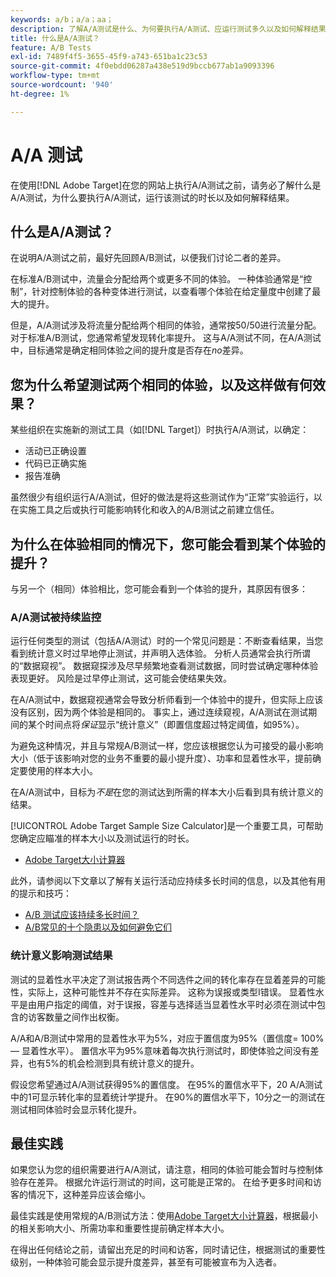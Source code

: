 ```yaml
---
keywords: a/b；a/a；aa；
description: 了解A/A测试是什么、为何要执行A/A测试、应运行测试多久以及如何解释结果。
title: 什么是A/A测试？
feature: A/B Tests
exl-id: 7489f4f5-3655-45f9-a743-651ba1c23c53
source-git-commit: 4f0ebdd06287a438e519d9bccb677ab1a9093396
workflow-type: tm+mt
source-wordcount: '940'
ht-degree: 1%

---
```


# A/A 测试

在使用[!DNL Adobe Target]在您的网站上执行A/A测试之前，请务必了解什么是A/A测试，为什么要执行A/A测试，运行该测试的时长以及如何解释结果。

## 什么是A/A测试？

在说明A/A测试之前，最好先回顾A/B测试，以便我们讨论二者的差异。

在标准A/B测试中，流量会分配给两个或更多不同的体验。 一种体验通常是“控制”，针对控制体验的各种变体进行测试，以查看哪个体验在给定量度中创建了最大的提升。

但是，A/A测试涉及将流量分配给两个相同的体验，通常按50/50进行流量分配。 对于标准A/B测试，您通常希望发现转化率提升。 这与A/A测试不同，在A/A测试中，目标通常是确定相同体验之间的提升度是否存在&#x200B;*no*&#x200B;差异。

## 您为什么希望测试两个相同的体验，以及这样做有何效果？

某些组织在实施新的测试工具（如[!DNL Target]）时执行A/A测试，以确定：

* 活动已正确设置
* 代码已正确实施
* 报告准确

虽然很少有组织运行A/A测试，但好的做法是将这些测试作为“正常”实验运行，以在实施工具之后或执行可能影响转化和收入的A/B测试之前建立信任。

## 为什么在体验相同的情况下，您可能会看到某个体验的提升？

与另一个（相同）体验相比，您可能会看到一个体验的提升，其原因有很多：

### A/A测试被持续监控

运行任何类型的测试（包括A/A测试）时的一个常见问题是：不断查看结果，当您看到统计意义时过早地停止测试，并声明入选体验。 分析人员通常会执行所谓的“数据窥视”。 数据窥探涉及尽早频繁地查看测试数据，同时尝试确定哪种体验表现更好。 风险是过早停止测试，这可能会使结果失效。

在A/A测试中，数据窥视通常会导致分析师看到一个体验中的提升，但实际上应该没有区别，因为两个体验是相同的。 事实上，通过连续窥视，A/A测试在测试期间的某个时间点将&#x200B;*保证*&#x200B;显示“统计意义”（即置信度超过特定阈值，如95%）。

为避免这种情况，并且与常规A/B测试一样，您应该根据您认为可接受的最小影响大小（低于该影响对您的业务不重要的最小提升度）、功率和显着性水平，提前确定要使用的样本大小。

在A/A测试中，目标为&#x200B;*不是*&#x200B;在您的测试达到所需的样本大小后看到具有统计意义的结果。

[!UICONTROL Adobe Target Sample Size Calculator]是一个重要工具，可帮助您确定应瞄准的样本大小以及测试运行的时长。

* [Adobe Target大小计算器](/help/main/c-activities/t-test-ab/sample-size-determination.md#section_6B8725BD704C4AFE939EF2A6B6E834E6)

此外，请参阅以下文章以了解有关运行活动应持续多长时间的信息，以及其他有用的提示和技巧：

* [A/B 测试应该持续多长时间？](/help/main/c-activities/t-test-ab/sample-size-determination.md)
* [A/B常见的十个隐患以及如何避免它们](/help/main/c-activities/t-test-ab/common-ab-testing-pitfalls.md)

### 统计意义影响测试结果

测试的显着性水平决定了测试报告两个不同选件之间的转化率存在显着差异的可能性，实际上，这种可能性并不存在实际差异。 这称为误报或类型I错误。 显着性水平是由用户指定的阈值，对于误报，容差与选择适当显着性水平时必须在测试中包含的访客数量之间作出权衡。

A/A和A/B测试中常用的显着性水平为5%，对应于置信度为95%（置信度= 100% — 显着性水平）。 置信水平为95%意味着每次执行测试时，即使体验之间没有差异，也有5%的机会检测到具有统计意义的提升。

假设您希望通过A/A测试获得95%的置信度。 在95%的置信水平下，20 A/A测试中的1可显示转化率的显着统计学提升。 在90%的置信水平下，10分之一的测试在测试相同体验时会显示转化提升。

## 最佳实践

如果您认为您的组织需要进行A/A测试，请注意，相同的体验可能会暂时与控制体验存在差异。 根据允许运行测试的时间，这可能是正常的。 在给予更多时间和访客的情况下，这种差异应该会缩小。

最佳实践是使用常规的A/B测试方法：使用[Adobe Target大小计算器](/help/main/c-activities/t-test-ab/sample-size-determination.md#section_6B8725BD704C4AFE939EF2A6B6E834E6)，根据最小的相关影响大小、所需功率和重要性提前确定样本大小。

在得出任何结论之前，请留出充足的时间和访客，同时请记住，根据测试的重要性级别，一种体验可能会显示提升度差异，甚至有可能被宣布为入选者。

